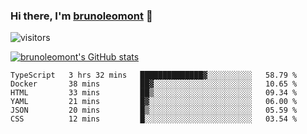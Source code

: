 ### Hi there, I'm [brunoleomont](https://www.linkedin.com/in/brunoleomont/) 👋

![visitors](https://visitor-badge.glitch.me/badge?page_id=page.id)

[![brunoleomont's GitHub stats](https://github-readme-stats.vercel.app/api?username=brunoleomont)](https://github.com/brunoleomont/github-readme-stats)

<!--START_SECTION:waka-->

```text
TypeScript   3 hrs 32 mins   ██████████████▓░░░░░░░░░░   58.79 %
Docker       38 mins         ██▓░░░░░░░░░░░░░░░░░░░░░░   10.65 %
HTML         33 mins         ██▒░░░░░░░░░░░░░░░░░░░░░░   09.34 %
YAML         21 mins         █▓░░░░░░░░░░░░░░░░░░░░░░░   06.00 %
JSON         20 mins         █▒░░░░░░░░░░░░░░░░░░░░░░░   05.59 %
CSS          12 mins         █░░░░░░░░░░░░░░░░░░░░░░░░   03.54 %
```

<!--END_SECTION:waka-->

<!--
**brunoleomont/brunoleomont** is a ✨ _special_ ✨ repository because its `README.md` (this file) appears on your GitHub profile.

Here are some ideas to get you started:

- 🔭 I’m currently working on ...
- 🌱 I’m currently learning ...
- 👯 I’m looking to collaborate on ...
- 🤔 I’m looking for help with ...
- 💬 Ask me about ...
- 📫 How to reach me: ...
- 😄 Pronouns: ...
- ⚡ Fun fact: ...
-->
